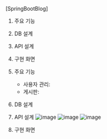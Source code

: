 [SpringBootBlog]

1. 주요 기능
2. DB 설계
3. API 설계
4. 구현 화면

1. 주요 기능
   - 사용자 관리:
   - 게시판:

2. DB 설계

3. API 설계
  ![image](https://github.com/user-attachments/assets/ce900d67-addf-4e63-aeab-f67fe7a6bced)
  ![image](https://github.com/user-attachments/assets/02cb54ff-fd94-4c1a-a77e-9ba9b0391cd1)
  ![image](https://github.com/user-attachments/assets/89492375-147f-48d4-9803-6fda45d0d180)

4. 구현 화면
